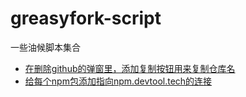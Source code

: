 # greasyfork-script

一些油候脚本集合

- [在删除github的弹窗里，添加复制按钮用来复制仓库名](https://greasyfork.org/zh-CN/scripts/444882-auto-copy-github-repository-name)
- [给每个npm包添加指向npm.devtool.tech的连接](https://greasyfork.org/zh-CN/scripts/445158-add-link-to-npm-devtool-tech)